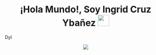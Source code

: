 <h1 align = "center"><b>¡Hola Mundo!, Soy Ingrid Cruz Ybañez </b><img src="https://media.giphy.com/media/hvRJCLFzcasrR4ia7z/giphy.gif" width="35"></h1>
<!--  -->DyI
<p align="center"> <!-- Esto centra el contenido -->
  <a href="https://github.com/DenverCoder1/readme-typing-svg"> <!-- Un enlace -->
    <img src="https://readme-typing-svg.herokuapp.com?font=Time+New+Roman&color=cyan&size=25&center=true&vCenter=true&width=600&height=200&multiline=true&lines=Apasionada+por+la+tecnolog%C3%ADa+y+siempre+lista+para+enfrentar+nuevos+desaf%C3%ADos,+estoy+aqu%C3%AD+para+dejar+mi+huella+en+el+mundo+del+desarrollo.;Desde+mis+inicios,+he+abrazado+cada+oportunidad+para+aprender+y+crecer.+Mi+sed+de+conocimiento+y+mi+determinaci%C3%B3n+me+han+llevado+a+superar+obst%C3%A1culos+y+a+destacar+en+cada+proyecto+en+el+que+me+involucro.;Mi+objetivo+es+participar+en+proyectos+innovadores+donde+pueda+aplicar+mis+habilidades+y+contribuir+al+%C3%A9xito+del+equipo.;Me+encanta+colaborar,+aprender+de+mis+compa%C3%B1eros+y+aportar+nuevas+ideas+que+impulsen+la+creatividad+y+la+eficiencia.;Con+experiencia+en+HTML,+CSS,+JavaScript,+Java+y+PHP,+estoy+lista+para+sumergirme+en+nuevos+proyectos+y+hacer+una+diferencia+significativa.;Mi+enfoque+centrado+en+resultados+y+mi+pasión+por+la+resolución+de+problemas+me+convierten+en+un+recurso+valioso+para+cualquier+equipo."> <!-- La imagen SVG -->
  </a>
</p>





